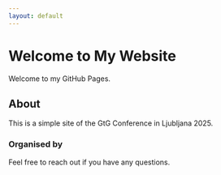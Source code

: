 ```yaml
---
layout: default
---
```


# Welcome to My Website

Welcome to my GitHub Pages.

## About

This is a simple site of the GtG Conference in Ljubljana 2025.

### Organised by

Feel free to reach out if you have any questions.
